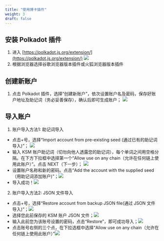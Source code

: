 ```yaml
---
title: "使用博卡插件"
weight: 3
draft: false
---
```


## 安装 Polkadot 插件


1. 进入 [https://polkadot.js.org/extension/](https://polkadot.js.org/extension/)
![](https://i.imgur.com/ZQLOpDG.png#id=btCrn&originalType=binary&ratio=1&status=done&style=none)
1. 根据浏览器选择谷歌浏览器版本插件或火狐浏览器版本插件



## 创建新账户


1. 点击 Polkadot 插件，选择“创建新账户”，依次设置账户名及密码，保存好账户地址及助记词（务必妥善保存），确认后即可生成账户；
![](https://i.imgur.com/3x5dMp5.png#id=i1RJh&originHeight=468&originWidth=840&originalType=binary&ratio=1&status=done&style=none)



## 导入账户


1. 账户导入方法1: 助记词导入



- 点击+号，选择“Import account from pre-existing seed (通过已有的助记词导入)”；
![](https://i.imgur.com/5DbgbcU.png#id=ZNqUF&originalType=binary&ratio=1&status=done&style=none)
- 输入 KSM 账户助记词（切勿向他人透露您的助记词），每个单词之间用空格分隔。在下方下拉框中选择第一个“Allow use on any chain（允许在任何链上使用此账户）”。点击 NEXT（下一步）；
![](https://i.imgur.com/Hke6GZH.png#id=J2fBu&originHeight=556&originWidth=1080&originalType=binary&ratio=1&status=done&style=none)
- 设置账户名称和新的密码。点击“Add the account with the supplied seed（用助记词添加账户)”；![](https://i.imgur.com/KrQBSz4.png#id=gr2TW&originHeight=531&originWidth=1080&originalType=binary&ratio=1&status=done&style=none)
- 导入成功！![](https://i.imgur.com/TpNZgwf.png#id=DGOY3&originHeight=532&originWidth=1080&originalType=binary&ratio=1&status=done&style=none)



2. 账户导入方法2: JSON 文件导入



- 点击+号，选择“Restore account from backup JSON file(通过 JSON 文件导入)”；![](https://i.imgur.com/dyXa3NW.png#id=Di82Y&originalType=binary&ratio=1&status=done&style=none)
- 选择您此前保存的 KSM 账户 JSON 文件；![](https://i.imgur.com/7qKlf5m.png#id=iZph7&originalType=binary&ratio=1&status=done&style=none)
- 输入此前您为该账号设置的密码，点击“Restore”，即可成功导入；![](https://i.imgur.com/Ftjhs8A.png#id=I6f6z&originalType=binary&ratio=1&status=done&style=none)
- 点击账号右侧的三个点，在下拉选框中选择“Allow use on any chain（允许在任何链上使用此账户）”![](https://i.imgur.com/TwcEjsn.png#id=xnbWR&originalType=binary&ratio=1&status=done&style=none)
